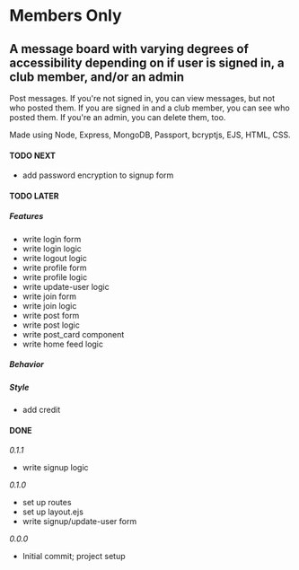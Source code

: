 # Members Only

## A message board with varying degrees of accessibility depending on if user is signed in, a club member, and/or an admin

Post messages. If you're not signed in, you can view messages, but not who posted them. If you are signed in and a club member, you can see who posted them. If you're an admin, you can delete them, too.

Made using Node, Express, MongoDB, Passport, bcryptjs, EJS, HTML, CSS.

#### TODO NEXT

- add password encryption to signup form

#### TODO LATER

##### Features

- write login form
- write login logic
- write logout logic
- write profile form
- write profile logic
- write update-user logic
- write join form
- write join logic
- write post form
- write post logic
- write post_card component
- write home feed logic

##### Behavior

##### Style

- add credit

#### DONE

_0.1.1_

- write signup logic

_0.1.0_

- set up routes
- set up layout.ejs
- write signup/update-user form

_0.0.0_

- Initial commit; project setup
